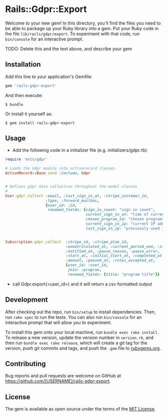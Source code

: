 # Rails::Gdpr::Export

Welcome to your new gem! In this directory, you'll find the files you need to be able to package up your Ruby library into a gem. Put your Ruby code in the file `lib/rails/gdpr/export`. To experiment with that code, run `bin/console` for an interactive prompt.

TODO: Delete this and the text above, and describe your gem

## Installation

Add this line to your application's Gemfile:

```ruby
gem 'rails-gdpr-export'
```

And then execute:

    $ bundle

Or install it yourself as:

    $ gem install rails-gdpr-export

## Usage

- Add the following code in a initializer file (e.g. initializers/gdpr.rb):

```ruby
require 'exts/gdpr'

# Loads the Gdpr module into activerecord classes.
ActiveRecord::Base.send :include, Gdpr


# Defines gdpr data collection throughout the model classes
#
User.gdpr_collect :email, :last_sign_in_at, :stripe_customer_id,
                  :type, :forward_mailbox,
                  {user_id: :id,
                   renamed_fields: {sign_in_count: "sign in count",
                                    current_sign_in_at: "time of current sign in",
                                    chosen_program_id: "chosen program",
                                    current_sign_in_ip: "current IP address",
                                    last_sign_in_ip: "previously used IP address"}}


Subscription.gdpr_collect  :stripe_id, :stripe_plan_id,
                           :exmatriculated_at, :current_period_end, :status,
                           :notified_at, :pause_reason, :pause_error,
                           :start_at, :initial_start_at, :completed_at,
                           :amount, :paused_at, :rules_accepted_at,
                           {user_id: :user_id,
                            join: :program,
                            renamed_fields: {title: "program title"}}
```

- call Gdpr.export(<user_id>) and it will return a csv formatted output

## Development

After checking out the repo, run `bin/setup` to install dependencies. Then, run `rake spec` to run the tests. You can also run `bin/console` for an interactive prompt that will allow you to experiment.

To install this gem onto your local machine, run `bundle exec rake install`. To release a new version, update the version number in `version.rb`, and then run `bundle exec rake release`, which will create a git tag for the version, push git commits and tags, and push the `.gem` file to [rubygems.org](https://rubygems.org).

## Contributing

Bug reports and pull requests are welcome on GitHub at https://github.com/[USERNAME]/rails-gdpr-export.

## License

The gem is available as open source under the terms of the [MIT License](https://opensource.org/licenses/MIT).
